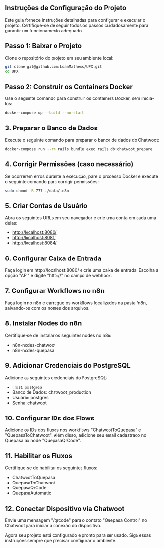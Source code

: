 ## Instruções de Configuração do Projeto

Este guia fornece instruções detalhadas para configurar e executar o projeto. Certifique-se de seguir todos os passos cuidadosamente para garantir um funcionamento adequado.


## Passo 1: Baixar o Projeto

Clone o repositório do projeto em seu ambiente local:

```bash
git clone git@github.com:LoanMatheus/UPX.git
cd UPX
```

## Passo 2: Construir os Containers Docker

Use o seguinte comando para construir os containers Docker, sem iniciá-los:

```bash
docker-compose up --build --no-start
```

## 3. Preparar o Banco de Dados
Execute o seguinte comando para preparar o banco de dados do Chatwoot:

```bash
docker-compose run --rm rails bundle exec rails db:chatwoot_prepare
```
## 4. Corrigir Permissões (caso necessário)
Se ocorrerem erros durante a execução, pare o processo Docker e execute o seguinte comando para corrigir permissões:

```bash
sudo chmod -R 777 ./data/.n8n
```

## 5. Criar Contas de Usuário
Abra os seguintes URLs em seu navegador e crie uma conta em cada uma delas:

- [http://localhost:8080/](http://localhost:8080/)
- [http://localhost:8081/](http://localhost:8081/)
- [http://localhost:8084/](http://localhost:8084/)

## 6. Configurar Caixa de Entrada
Faça login em http://localhost:8080/ e crie uma caixa de entrada. Escolha a opção "API" e digite "http://" no campo de webhook.

## 7. Configurar Workflows no n8n
Faça login no n8n e carregue os workflows localizados na pasta /n8n, salvando-os com os nomes dos arquivos.

## 8. Instalar Nodes do n8n
Certifique-se de instalar os seguintes nodes no n8n:

- n8n-nodes-chatwoot
- n8n-nodes-quepasa

## 9. Adicionar Credenciais do PostgreSQL
Adicione as seguintes credenciais do PostgreSQL:

- Host: postgres
- Banco de Dados: chatwoot_production
- Usuário: postgres
- Senha: chatwoot

## 10. Configurar IDs dos Flows
Adicione os IDs dos fluxos nos workflows "ChatwootToQuepasa" e "QuepasaToChatwoot". Além disso, adicione seu email cadastrado no Quepasa ao node "QuepasaQrCode".

## 11. Habilitar os Fluxos
Certifique-se de habilitar os seguintes fluxos:

- ChatwootToQuepasa
- QuepasaToChatwoot
- QuepasaQrCode
- QuepasaAutomatic

## 12. Conectar Dispositivo via Chatwoot
Envie uma mensagem "/qrcode" para o contato "Quepasa Control" no Chatwoot para iniciar a conexão do dispositivo.

Agora seu projeto está configurado e pronto para ser usado. Siga essas instruções sempre que precisar configurar o ambiente.
